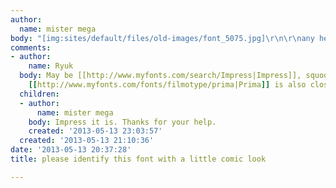 ```yaml
---
author:
  name: mister mega
body: "[img:sites/default/files/old-images/font_5075.jpg]\r\n\r\nany help is appreciated."
comments:
- author:
    name: Ryuk
  body: May be [[http://www.myfonts.com/search/Impress|Impress]], squooshed a bit.
    [[http://www.myfonts.com/fonts/filmotype/prima|Prima]] is also close.
  children:
  - author:
      name: mister mega
    body: Impress it is. Thanks for your help.
    created: '2013-05-13 23:03:57'
  created: '2013-05-13 21:10:36'
date: '2013-05-13 20:37:28'
title: please identify this font with a little comic look

---
```

